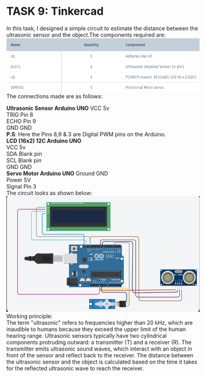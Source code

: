 # TASK 9: Tinkercad  
In this task, I designed a simple circuit to estimate the distance between the ultrasonic sensor and the object.The components required are:  
![components](https://github.com/Asshray-Sudhakar/Marvel-Task-1-Images/blob/main/Components%20needed.png?raw=true)
The connections made are as follows:

**Ultrasonic Sensor	Arduino UNO** 
VCC  	5v  
TRIG	Pin 8  
ECHO	Pin 9  
GND 	GND  
**P.S**: Here the Pins 8,9 & 3 are Digital PWM pins on the Arduino.  
**LCD (16x2) 12C Arduino UNO**  
VCC	5v  
SDA	Blank pin  
SCL	Blank pin  
GND	GND  
**Servo Motor	Arduino UNO**
Ground	GND  
Power	5V  
Signal	Pin 3  
The circuit looks as shown below:
![tinkercad](https://github.com/Shreevidya-KR/general-task-report/blob/main/tinker.jpg?raw=true)
Working principle:  
The term "ultrasonic" refers to frequencies higher than 20 kHz, which are inaudible to humans because they exceed the upper limit of the human hearing range. Ultrasonic sensors typically have two cylindrical components protruding outward: a transmitter (T) and a receiver (R). The transmitter emits ultrasonic sound waves, which interact with an object in front of the sensor and reflect back to the receiver.
The distance between the ultrasonic sensor and the object is calculated based on the time it takes for the reflected ultrasonic wave to reach the receiver.



